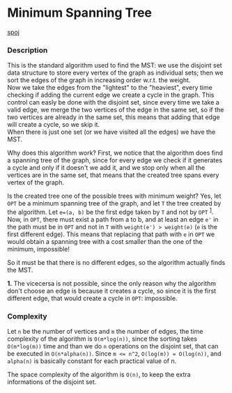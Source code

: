 # Minimum Spanning Tree

[spoj](http://www.spoj.com/problems/MST/)

### Description
This is the standard algorithm used to find the MST: we use the disjoint set data structure to store every vertex of the graph as individual sets; then we sort the edges of the graph in increasing order w.r.t. the weight.  
Now we take the edges from the "lightest" to the "heaviest", every time checking if adding the current edge we create a cycle in the graph. This control can easly be done with the disjoint set, since every time we take a valid edge, we merge the two vertices of the edge in the same set, so if the two vertices are already in the same set, this means that adding that edge will create a cycle, so we skip it.  
When there is just one set (or we have visited all the edges) we have the MST.

Why does this algorithm work? First, we notice that the algorithm does find a spanning tree of the graph, since for every edge we check if it generates a cycle and only if it doesn't we add it, and we stop only when all the vertices are in the same set, that means that the created tree spans every vertex of the graph.

Is the created tree one of the possible trees with minimum weight? Yes, let `OPT` be a minimum spanning tree of the graph, and let `T` the tree created by the algorithm. Let `e=(a, b)` be the first edge taken by `T` and not by `OPT` <sup id="a1">[1](#f1)</sup>. Now, in `OPT`, there must exist a path from a to b, and at least an edge `e'` in the path must be in `OPT` and not in `T` with `weight(e') > weight(e)` (`e` is the first different edge). This means that replacing that path with `e` in `OPT` we would obtain a spanning tree with a cost smaller than the one of the minimum, impossible!

So it must be that there is no different edges, so the algorithm actually finds the MST.

<b id="f1">1.</b> The vicecersa is not possible, since the only reason why the algorithm don't choose an edge is because it creates a cycle, so since it is the first different edge, that would create a cycle in `OPT`: impossible.


### Complexity
Let `n` be the number of vertices and `m` the number of edges, the time complexity of the algorithm is `O(m*log(n))`, since the sorting takes `O(m*log(m))` time and than we do `n` operations on the disjoint set, that can be executed in `O(n*alpha(n))`. Since `m <= n^2`, `O(log(m)) = O(log(n))`, and `alpha(n)` is basically constant for each practical value of n.

The space complexity of the algorithm is `O(n)`, to keep the extra informations of the disjoint set.
